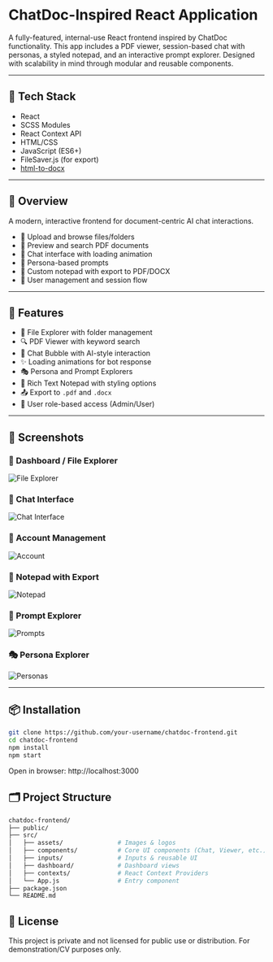 # ChatDoc-Inspired React Application

A fully-featured, internal-use React frontend inspired by ChatDoc functionality. This app includes a PDF viewer, session-based chat with personas, a styled notepad, and an interactive prompt explorer. Designed with scalability in mind through modular and reusable components.

---

## 🚀 Tech Stack

- React
- SCSS Modules
- React Context API
- HTML/CSS
- JavaScript (ES6+)
- FileSaver.js (for export)
- [html-to-docx](https://github.com/evidenceprime/html-to-docx)

---

## 🧠 Overview

A modern, interactive frontend for document-centric AI chat interactions.

- 📁 Upload and browse files/folders
- 📄 Preview and search PDF documents
- 💬 Chat interface with loading animation
- 🧠 Persona-based prompts
- 📝 Custom notepad with export to PDF/DOCX
- 👤 User management and session flow

---

## 🔧 Features

- 📂 File Explorer with folder management
- 🔍 PDF Viewer with keyword search
- 💬 Chat Bubble with AI-style interaction
- ✨ Loading animations for bot response
- 🎭 Persona and Prompt Explorers
- 📝 Rich Text Notepad with styling options
- 📤 Export to `.pdf` and `.docx`
- 🔐 User role-based access (Admin/User)

---

## 📸 Screenshots

### 🧭 Dashboard / File Explorer
![File Explorer](./assets/screenshots/dashboard.png)

### 💬 Chat Interface
![Chat Interface](./assets/screenshots/chat.png)

### 👤 Account Management
![Account](./assets/screenshots/account.png)

### 📝 Notepad with Export
![Notepad](./assets/screenshots/notepad.png)

### 🎯 Prompt Explorer
![Prompts](./assets/screenshots/prompts.png)

### 🎭 Persona Explorer
![Personas](./assets/screenshots/personas.png)

---

## 📦 Installation

```bash
git clone https://github.com/your-username/chatdoc-frontend.git
cd chatdoc-frontend
npm install
npm start
```

Open in browser: http://localhost:3000

## 🗂️ Project Structure
```bash
chatdoc-frontend/
├── public/
├── src/
│   ├── assets/               # Images & logos
│   ├── components/           # Core UI components (Chat, Viewer, etc.)
│   ├── inputs/               # Inputs & reusable UI
│   ├── dashboard/            # Dashboard views
│   ├── contexts/             # React Context Providers
│   └── App.js                # Entry component
├── package.json
└── README.md
```
## 📄 License
This project is private and not licensed for public use or distribution. For demonstration/CV purposes only.
